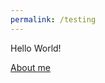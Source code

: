```yaml
---
permalink: /testing
---
```

Hello World!

[About me](https://usernamethatisnttaken.github.io/ProjectsPortfolio/about)